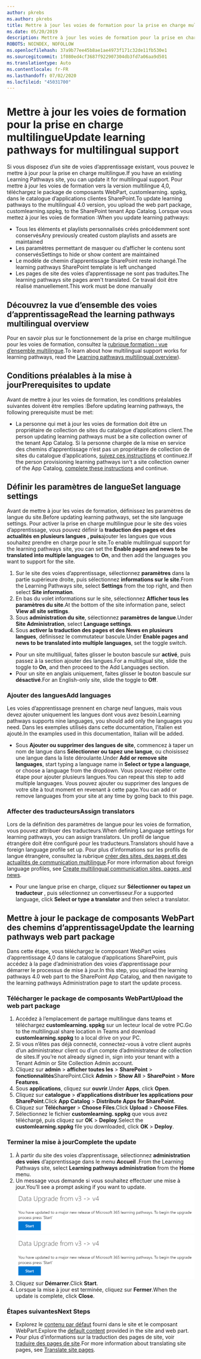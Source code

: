 ```yaml
---
author: pkrebs
ms.author: pkrebs
title: Mettre à jour les voies de formation pour la prise en charge multilingue
ms.date: 05/20/2019
description: Mettre à jour les voies de formation pour la prise en charge multilingue
ROBOTS: NOINDEX, NOFOLLOW
ms.openlocfilehash: 37a9b77ee45b8ae1ae4973f171c32de11fb530e1
ms.sourcegitcommit: 1f080ed4cf3687f922907304db3fd7a06aa9d501
ms.translationtype: Auto
ms.contentlocale: fr-FR
ms.lasthandoff: 07/02/2020
ms.locfileid: "45031700"
---
```

# <a name="update-learning-pathways-for-multilingual-support"></a><span data-ttu-id="b1d21-103">Mettre à jour les voies de formation pour la prise en charge multilingue</span><span class="sxs-lookup"><span data-stu-id="b1d21-103">Update learning pathways for multilingual support</span></span>
<span data-ttu-id="b1d21-104">Si vous disposez d’un site de voies d’apprentissage existant, vous pouvez le mettre à jour pour la prise en charge multilingue.</span><span class="sxs-lookup"><span data-stu-id="b1d21-104">If you have an existing Learning Pathways site, you can update it for multilingual support.</span></span> <span data-ttu-id="b1d21-105">Pour mettre à jour les voies de formation vers la version multilingue 4,0, téléchargez le package de composants WebPart, customlearning. sppkg, dans le catalogue d’applications clientes SharePoint.</span><span class="sxs-lookup"><span data-stu-id="b1d21-105">To update learning pathways to the multilingual 4.0 version, you upload the web part package, customlearning.sppkg, to the SharePoint tenant App Catalog.</span></span> <span data-ttu-id="b1d21-106">Lorsque vous mettez à jour les voies de formation :</span><span class="sxs-lookup"><span data-stu-id="b1d21-106">When you update learning pathways:</span></span>  

- <span data-ttu-id="b1d21-107">Tous les éléments et playlists personnalisés créés précédemment sont conservés</span><span class="sxs-lookup"><span data-stu-id="b1d21-107">Any previously created custom playlists and assets are maintained</span></span>
- <span data-ttu-id="b1d21-108">Les paramètres permettant de masquer ou d’afficher le contenu sont conservés</span><span class="sxs-lookup"><span data-stu-id="b1d21-108">Settings to hide or show content are maintained</span></span>
- <span data-ttu-id="b1d21-109">Le modèle de chemin d’apprentissage SharePoint reste inchangé.</span><span class="sxs-lookup"><span data-stu-id="b1d21-109">The learning pathways SharePoint template is left unchanged</span></span>
- <span data-ttu-id="b1d21-110">Les pages de site des voies d’apprentissage ne sont pas traduites.</span><span class="sxs-lookup"><span data-stu-id="b1d21-110">The learning pathways site pages aren't translated.</span></span> <span data-ttu-id="b1d21-111">Ce travail doit être réalisé manuellement.</span><span class="sxs-lookup"><span data-stu-id="b1d21-111">This work must be done manually</span></span>

## <a name="read-the-learning-pathways-multilingual-overview"></a><span data-ttu-id="b1d21-112">Découvrez la vue d’ensemble des voies d’apprentissage</span><span class="sxs-lookup"><span data-stu-id="b1d21-112">Read the learning pathways multilingual overview</span></span>
<span data-ttu-id="b1d21-113">Pour en savoir plus sur le fonctionnement de la prise en charge multilingue pour les voies de formation, consultez la [rubrique formation : vue d’ensemble multilingue](custom_overview_ml.md).</span><span class="sxs-lookup"><span data-stu-id="b1d21-113">To learn about how multilingual support works for learning pathways, read the [Learning pathways multilingual overview](custom_overview_ml.md)).</span></span> 

## <a name="prerequisites-to-update"></a><span data-ttu-id="b1d21-114">Conditions préalables à la mise à jour</span><span class="sxs-lookup"><span data-stu-id="b1d21-114">Prerequisites to update</span></span>
<span data-ttu-id="b1d21-115">Avant de mettre à jour les voies de formation, les conditions préalables suivantes doivent être remplies :</span><span class="sxs-lookup"><span data-stu-id="b1d21-115">Before updating learning pathways, the following prerequisite must be met:</span></span>
- <span data-ttu-id="b1d21-116">La personne qui met à jour les voies de formation doit être un propriétaire de collection de sites du catalogue d’applications client.</span><span class="sxs-lookup"><span data-stu-id="b1d21-116">The person updating learning pathways must be a site collection owner of the tenant App Catalog.</span></span> <span data-ttu-id="b1d21-117">Si la personne chargée de la mise en service des chemins d’apprentissage n’est pas un propriétaire de collection de sites du catalogue d’applications, [suivez ces instructions](addappadmin.md) et continuez.</span><span class="sxs-lookup"><span data-stu-id="b1d21-117">If the person provisioning learning pathways isn't a site collection owner of the App Catalog, [complete these instructions](addappadmin.md) and continue.</span></span> 

## <a name="set-language-settings"></a><span data-ttu-id="b1d21-118">Définir les paramètres de langue</span><span class="sxs-lookup"><span data-stu-id="b1d21-118">Set language settings</span></span> 
<span data-ttu-id="b1d21-119">Avant de mettre à jour les voies de formation, définissez les paramètres de langue du site.</span><span class="sxs-lookup"><span data-stu-id="b1d21-119">Before updating learning pathways, set the site language settings.</span></span> <span data-ttu-id="b1d21-120">Pour activer la prise en charge multilingue pour le site des voies d’apprentissage, vous pouvez définir la **traduction des pages et des actualités en plusieurs langues** **, puis**ajouter les langues que vous souhaitez prendre en charge pour le site.</span><span class="sxs-lookup"><span data-stu-id="b1d21-120">To enable multilingual support for the learning pathways site, you can set the **Enable pages and news to be translated into multiple languages** to **On**, and then add the languages you want to support for the site.</span></span>
1.  <span data-ttu-id="b1d21-121">Sur le site des voies d’apprentissage, sélectionnez **paramètres** dans la partie supérieure droite, puis sélectionnez **informations sur le site**.</span><span class="sxs-lookup"><span data-stu-id="b1d21-121">From the Learning Pathways site, select **Settings** from the top right, and then select **Site information**.</span></span>
2.  <span data-ttu-id="b1d21-122">En bas du volet informations sur le site, sélectionnez **Afficher tous les paramètres du site**.</span><span class="sxs-lookup"><span data-stu-id="b1d21-122">At the bottom of the site information pane, select **View all site settings**.</span></span>
3.  <span data-ttu-id="b1d21-123">Sous **administration du site**, sélectionnez **paramètres de langue**.</span><span class="sxs-lookup"><span data-stu-id="b1d21-123">Under **Site Administration**, select **Language settings**.</span></span>
4.  <span data-ttu-id="b1d21-124">Sous **activer la traduction des pages et des News en plusieurs langues**, définissez le commutateur bascule.</span><span class="sxs-lookup"><span data-stu-id="b1d21-124">Under **Enable pages and news to be translated into multiple languages**, set the toggle switch.</span></span> 
- <span data-ttu-id="b1d21-125">Pour un site multiligual, faites glisser le bouton bascule sur **activé**, puis passez à la section ajouter des langues.</span><span class="sxs-lookup"><span data-stu-id="b1d21-125">For a multiligual site, slide the toggle to **On**, and then proceed to the Add Languages section.</span></span> 
- <span data-ttu-id="b1d21-126">Pour un site en anglais uniquement, faites glisser le bouton bascule sur **désactivé**.</span><span class="sxs-lookup"><span data-stu-id="b1d21-126">For an English-only site, slide the toggle to **Off**.</span></span>

### <a name="add-languages"></a><span data-ttu-id="b1d21-127">Ajouter des langues</span><span class="sxs-lookup"><span data-stu-id="b1d21-127">Add languages</span></span>
<span data-ttu-id="b1d21-128">Les voies d’apprentissage prennent en charge neuf langues, mais vous devez ajouter uniquement les langues dont vous avez besoin.</span><span class="sxs-lookup"><span data-stu-id="b1d21-128">Learning pathways supports nine languages, you should add only the languages you need.</span></span> <span data-ttu-id="b1d21-129">Dans les exemples utilisés dans cette documentation, l’italien est ajouté.</span><span class="sxs-lookup"><span data-stu-id="b1d21-129">In the examples used in this documentation, Italian will be added.</span></span> 
- <span data-ttu-id="b1d21-130">Sous **Ajouter ou supprimer des langues de site**, commencez à taper un nom de langue dans **Sélectionner ou tapez une langue**, ou choisissez une langue dans la liste déroulante.</span><span class="sxs-lookup"><span data-stu-id="b1d21-130">Under **Add or remove site languages**, start typing a language name in **Select or type a language**, or choose a language from the dropdown.</span></span> <span data-ttu-id="b1d21-131">Vous pouvez répéter cette étape pour ajouter plusieurs langues.</span><span class="sxs-lookup"><span data-stu-id="b1d21-131">You can repeat this step to add multiple languages.</span></span> <span data-ttu-id="b1d21-132">Vous pouvez ajouter ou supprimer des langues de votre site à tout moment en revenant à cette page.</span><span class="sxs-lookup"><span data-stu-id="b1d21-132">You can add or remove languages from your site at any time by going back to this page.</span></span>
 
### <a name="assign-translators"></a><span data-ttu-id="b1d21-133">Affecter des traducteurs</span><span class="sxs-lookup"><span data-stu-id="b1d21-133">Assign translators</span></span>
<span data-ttu-id="b1d21-134">Lors de la définition des paramètres de langue pour les voies de formation, vous pouvez attribuer des traducteurs.</span><span class="sxs-lookup"><span data-stu-id="b1d21-134">When defining Language settings for learning pathways, you can assign translators.</span></span> <span data-ttu-id="b1d21-135">Un profil de langue étrangère doit être configuré pour les traducteurs.</span><span class="sxs-lookup"><span data-stu-id="b1d21-135">Translators should have a foreign language profile set up.</span></span> <span data-ttu-id="b1d21-136">Pour plus d’informations sur les profils de langue étrangère, consultez la rubrique [créer des sites, des pages et des actualités de communication multilingue](https://support.office.com/article/2bb7d610-5453-41c6-a0e8-6f40b3ed750c).</span><span class="sxs-lookup"><span data-stu-id="b1d21-136">For more information about foreign language profiles, see [Create multilingual communication sites, pages, and news](https://support.office.com/article/2bb7d610-5453-41c6-a0e8-6f40b3ed750c).</span></span>  
- <span data-ttu-id="b1d21-137">Pour une langue prise en charge, cliquez sur **Sélectionner ou tapez un traducteur** , puis sélectionnez un convertisseur.</span><span class="sxs-lookup"><span data-stu-id="b1d21-137">For a supported language, click **Select or type a translator** and then select a translator.</span></span> 

## <a name="update-the-learning-pathways-web-part-package"></a><span data-ttu-id="b1d21-138">Mettre à jour le package de composants WebPart des chemins d’apprentissage</span><span class="sxs-lookup"><span data-stu-id="b1d21-138">Update the learning pathways web part package</span></span>
<span data-ttu-id="b1d21-139">Dans cette étape, vous téléchargez le composant WebPart voies d’apprentissage 4,0 dans le catalogue d’applications SharePoint, puis accédez à la page d’administration des voies d’apprentissage pour démarrer le processus de mise à jour.</span><span class="sxs-lookup"><span data-stu-id="b1d21-139">In this step, you upload the learning pathways 4.0 web part to the SharePoint App Catalog, and then navigate to the learning pathways Administration page to start the update process.</span></span>

### <a name="upload-the-web-part-package"></a><span data-ttu-id="b1d21-140">Télécharger le package de composants WebPart</span><span class="sxs-lookup"><span data-stu-id="b1d21-140">Upload the web part package</span></span>
1.  <span data-ttu-id="b1d21-141">Accédez à l’emplacement de partage multilingue dans teams et téléchargez **customlearning. sppkg** sur un lecteur local de votre PC.</span><span class="sxs-lookup"><span data-stu-id="b1d21-141">Go to the multilingual share location in Teams and download **customlearning.sppkg** to a local drive on your PC.</span></span> 
2.  <span data-ttu-id="b1d21-142">Si vous n’êtes pas déjà connecté, connectez-vous à votre client auprès d’un administrateur client ou d’un compte d’administrateur de collection de sites.</span><span class="sxs-lookup"><span data-stu-id="b1d21-142">If you’re not already signed in, sign into your tenant with a Tenant Admin or Site Collection Admin account.</span></span> 
3.  <span data-ttu-id="b1d21-143">Cliquez sur **admin**  >  **afficher toutes les**  >  **SharePoint**  >  **fonctionnalités**SharePoint.</span><span class="sxs-lookup"><span data-stu-id="b1d21-143">Click **Admin** > **Show All** > **SharePoint** > **More Features**.</span></span> 
4.  <span data-ttu-id="b1d21-144">Sous **applications**, cliquez sur **ouvrir**.</span><span class="sxs-lookup"><span data-stu-id="b1d21-144">Under **Apps**, click **Open**.</span></span> 
5.  <span data-ttu-id="b1d21-145">Cliquez sur **catalogue**  >  **d’applications distribuer les applications pour SharePoint**.</span><span class="sxs-lookup"><span data-stu-id="b1d21-145">Click **App Catalog** > **Distribute Apps for SharePoint**.</span></span> 
6.  <span data-ttu-id="b1d21-146">Cliquez sur **Télécharger**  >  **Choose Files**.</span><span class="sxs-lookup"><span data-stu-id="b1d21-146">Click **Upload** > **Choose Files**.</span></span> 
7.  <span data-ttu-id="b1d21-147">Sélectionnez le fichier **customlearning. sppkg** que vous avez téléchargé, puis cliquez sur **OK**  >  **Deploy**.</span><span class="sxs-lookup"><span data-stu-id="b1d21-147">Select the **customlearning.sppkg** file you downloaded, click **OK** > **Deploy**.</span></span> 

### <a name="complete-the-update"></a><span data-ttu-id="b1d21-148">Terminer la mise à jour</span><span class="sxs-lookup"><span data-stu-id="b1d21-148">Complete the update</span></span>
1.  <span data-ttu-id="b1d21-149">À partir du site des voies d’apprentissage, sélectionnez **administration des voies** d’apprentissage dans le menu **Accueil** .</span><span class="sxs-lookup"><span data-stu-id="b1d21-149">From the Learning Pathways site, select **Learning pathways administration** from the **Home** menu.</span></span> 
2.  <span data-ttu-id="b1d21-150">Un message vous demande si vous souhaitez effectuer une mise à jour.</span><span class="sxs-lookup"><span data-stu-id="b1d21-150">You’ll see a prompt asking if you want to update.</span></span> 
<span data-ttu-id="b1d21-151">![custom_update_adminprompt_ml.png](media/custom_update_adminprompt_ml.png)</span><span class="sxs-lookup"><span data-stu-id="b1d21-151">![custom_update_adminprompt_ml.png](media/custom_update_adminprompt_ml.png)</span></span>
3.  <span data-ttu-id="b1d21-152">Cliquez sur **Démarrer**.</span><span class="sxs-lookup"><span data-stu-id="b1d21-152">Click **Start**.</span></span> 
4. <span data-ttu-id="b1d21-153">Lorsque la mise à jour est terminée, cliquez sur **Fermer**.</span><span class="sxs-lookup"><span data-stu-id="b1d21-153">When the update is complete, click **Close**.</span></span> 

### <a name="next-steps"></a><span data-ttu-id="b1d21-154">Étapes suivantes</span><span class="sxs-lookup"><span data-stu-id="b1d21-154">Next Steps</span></span>
- <span data-ttu-id="b1d21-155">Explorez le [contenu par défaut](custom_exploresite.md) fourni dans le site et le composant WebPart.</span><span class="sxs-lookup"><span data-stu-id="b1d21-155">Explore the [default content](custom_exploresite.md) provided in the site and web part.</span></span>
- <span data-ttu-id="b1d21-156">Pour plus d’informations sur la traduction des pages de site, voir [traduire des pages de site](custom_translate_page_ml.md).</span><span class="sxs-lookup"><span data-stu-id="b1d21-156">For more information about translating site pages, see [Translate site pages](custom_translate_page_ml.md).</span></span> 

